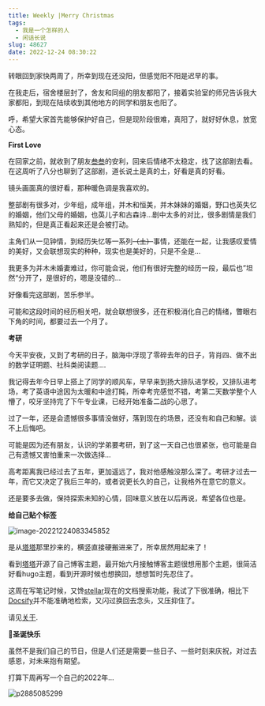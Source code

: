 ```yaml
---
title: Weekly |Merry Christmas
tags:
  - 我是一个怎样的人
  - 闲话长说
slug: 48627
date: 2022-12-24 08:30:22
---
```


转眼回到家快两周了，所幸到现在还没阳，但感觉阳不阳是迟早的事。

在我走后，宿舍楼层封了，舍友和同组的朋友都阳了，接着实验室的师兄告诉我大家都阳，到现在陆续收到其他地方的同学和朋友也阳了。

呼，希望大家首先能够保护好自己，但是现阶段很难，真阳了，就好好休息，放宽心态。

**First Love**

在回家之前，就收到了朋友[叁叁](https://outatsea.icu)的安利，回来后情绪不太稳定，找了这部剧去看。在这周听了八分也聊到了这部剧，道长说土是真的土，好看是真的好看。

镜头画面真的很好看，那种暖色调是我喜欢的。

整部剧有很多对，少年组，成年组，并木和恒美，并木妹妹的婚姻，野口也英失忆的婚姻，他们父母的婚姻，也英儿子和古森诗...剧中太多的对比，很多剧情是我们熟知的，但是真正看起来还是会被打动。

主角们从一见钟情，到经历失忆等一系列~~（土）~~事情，还能在一起，让我感叹爱情的美好，又会联想现实的种种，现实也是美好的，只是不全是...

我更多为并木未婚妻难过，你可能会说，他们有很好完整的经历一段，最后也”坦然“分开了，是很好的，嗯是没错的...

好像看完这部剧，苦乐参半。

可能和这段时间的经历相关吧，就会联想很多，还在积极消化自己的情绪，瞥眼右下角的时间，都要过去一个月了。

**考研**

今天平安夜，又到了考研的日子，脑海中浮现了零碎去年的日子，背肖四、做不出的数学证明题、社科类阅读题....

我记得去年今日早上搭上了同学的顺风车，早早来到扬大排队进学校，又排队进考场，考了英语中途因为太暖和中途打盹，所幸考完感觉不错，考第二天数学整个人懵了，咬牙坚持完了下午专业课，已经开始准备二战的心思了。

过了一年，还是会遗憾很多事情没做好，落到现在的场景，还没有和自己和解。谈不上后悔吧。

可能是因为还有朋友，认识的学弟要考研，到了这一天自己也很紧张，也可能是自己有遗憾又害怕重来一次做选择...

高考距离我已经过去了五年，更加遥远了，我对他感触没那么深了。考研才过去一年，而它又决定了我后三年的，或者说更长久的自己，让我格外在意它的意义。

还是要多去做，保持探索未知的心情，回味意义放在以后再说，希望各位也是。

**给自己贴个标签**

![image-20221224083345852](https://bu.dusays.com/2022/12/24/63a6b5af0e926.png)

是从[塔塔](https://mantyke.icu/posts/2022/cactus-theme-mod/)那里抄来的，横竖直接硬搬进来了，所幸居然用起来了！

看到[塔塔](https://mantyke.icu/posts/2022/cactus-theme-mod/)开源了自己博客主题，最开始六月接触博客主题很想用那个主题，很简洁好看hugo主题，看到开源时候也想换回，想想暂时先忍住了。

这周在写笔记时候，又馋[stellar](https://xaoxuu.com/)现在的文档搜索功能，我试了下很准确，相比下[Docsify](https://docsify.shixiaocaia.fun)并不能准确地检索，又闪过换回去念头，又压抑住了。

请见[关于](https://shixiaocaia.fun/about/).

**🎄圣诞快乐**

虽然不是我们自己的节日，但是人们还是需要一些日子、一些时刻来庆祝，对过去感恩，对未来抱有期望。

打算下周再写一个自己的2022年...

![p2885085299](https://bu.dusays.com/2022/12/24/63a6b5b42d05a.webp)
